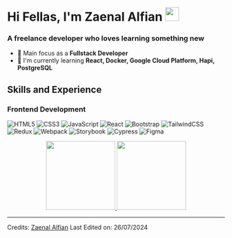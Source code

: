 <h1>Hi Fellas, I'm Zaenal Alfian</a> 
<img src="https://github.com/blackcater/blackcater/raw/main/images/Hi.gif" height="32"/></h1>

### A freelance developer who loves learning something new
- 🎯 Main focus as a **Fullstack Developer**
- 🌱 I'm currently learning **React, Docker, Google Cloud Platform, Hapi, PostgreSQL**

## Skills and Experience
### Frontend Development
![HTML5](https://img.shields.io/badge/HTML5-orange.svg?style=for-the-badge&logo=HTML5&logoColor=white) 
![CSS3](https://img.shields.io/badge/CSS3-blue.svg?style=for-the-badge&logo=CSS3&logoColor=white)
![JavaScript](https://img.shields.io/badge/JavaScript-yellow.svg?style=for-the-badge&logo=JavaScript&logoColor=white)
![React](https://img.shields.io/badge/React-%2320232a.svg?style=for-the-badge&logo=React&logoColor=%2361DAFB)
![Bootstrap](https://img.shields.io/badge/Bootstrap-purple.svg?style=for-the-badge&logo=Bootstrap&logoColor=white)
![TailwindCSS](https://img.shields.io/badge/tailwindcss-%2338B2AC.svg?style=for-the-badge&logo=tailwind-css&logoColor=white)
![Redux](https://img.shields.io/badge/Redux-orchid.svg?style=for-the-badge&logo=Redux&logoColor=white)
![Webpack](https://img.shields.io/badge/Webpack-%2331A8FF.svg?style=for-the-badge&logo=Webpack&logoColor=white)
![Storybook](https://img.shields.io/badge/Storybook-hotpink.svg?style=for-the-badge&logo=Storybook&logoColor=white)
![Cypress](https://img.shields.io/badge/Cypress-green.svg?style=for-the-badge&logo=Cypress&logoColor=white)
![Figma](https://img.shields.io/badge/Figma-darkgray.svg?style=for-the-badge&logo=Figma&logoColor=white)

<!-- My Github Statistics -->
<p align="center">
	<a href="https://github.com/astrocoding">	  
  		<img height="160em" src="https://github-readme-stats.vercel.app/api?username=astrocoding&theme=react&show_icons=true&hide_border=true&count_private=true"/>
  		<img height="160em" src="https://github-readme-stats-eight-theta.vercel.app/api/top-langs/?username=astrocoding&theme=react&show_icons=true&hide_border=true&layout=compact"/>
	</a>
</p>

<hr>
<!-- astrocoding/astrocoding** is a ✨ _special_ ✨ repository because its `README.md` (this file) appears on your GitHub profile. -->

Credits: [Zaenal Alfian](https://github.com/astrocoding)
Last Edited on: 26/07/2024
